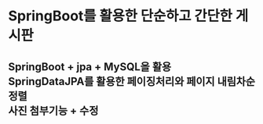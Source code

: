 # SpringBoot를 활용한 단순하고 간단한 게시판

## SpringBoot + jpa + MySQL을 활용 <br/> SpringDataJPA를 활용한 페이징처리와 페이지 내림차순 정렬 <br/> 사진 첨부기능 + 수정
